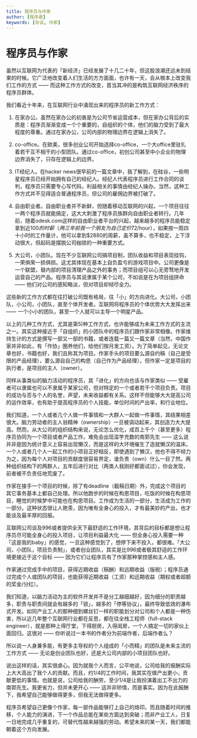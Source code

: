 ```yaml
---
title: 程序员与作家
author: [程序君]
keywords: [杂谈, 作家]
---
```


# 程序员与作家

虽然以互联网为代表的「新经济」已经发展了十几二十年，但这股浪潮还远未到结束的时候。它广泛地改变着人们生活的方方面面，也许有一天，会从根本上改变我们工作的方式 —— 而这种工作方式的改变，首当其冲的是构筑互联网经济秩序的程序员群体。

我们看近十年来，在互联网行业中涌现出来的程序员的新工作方式：

1) 在家办公。虽然在家办公的初衷是为公司节省运营成本，但在家办公背后的实质是：程序员渐渐变成一个个重要的，自组织的个体，他们的脑力受到了最大程度的尊重。通过在家办公，公司内部的物理边界在逻辑上消失了。

2) co-office。在欧美，很多创业公司开始选择co-office，一个大office里驻扎着若干互不相干的小型团队。通过co-office，初创公司甚至中小企业的物理边界消失了，只存在逻辑上的边界。

3) IT经纪人。在hacker news很早前的一篇文章中，我了解到，在硅谷，一些明星程序员已经开始拥有自己的经纪人。经纪人代表程序员进行工作合同的谈判，程序员只需要专心写代码，利益相关的事情由经纪人操办。当然，这种工作方式并不见得适合普通程序员，但公司的雇佣边界被打破了。

4) 自由职业者。自由职业者并不新鲜，但随着移动互联网的兴起，一个项目往往一两个程序员就能搞定，这大大刺激了程序员族群向自由职业者转行。几年前，随着odesk.com这样的自由职业者平台的兴起，越来越多的程序员能稳定拿到近$100的时薪（两三年前我一个朋友为自己定价$72/hour），如果按一周四十小时的工作量计，他可以拿到$2880的周薪，虽不算多，也不稳定，上下浮动很大，但起码是摆脱公司枷锁的一种重要方式。

5) 大公司，小团队。现在不少互联网公司搞项目制，团队收益和项目表现挂钩，一荣俱荣一损俱损。这尤其体现在基本上自负盈亏的游戏项目中。公司更像是一个联盟，替内部的项目清理产品之外的事务；而项目组可以心无旁骛地开发运营自己的产品。程序员与其说隶属于某个公司，不如说是在为项目组拼命 —— 他们对公司的感知略淡，但对项目却倾尽全力。

这些新的工作方式都在往打破公司既有格局，往「小」的方向进化。大公司，小团队，小公司，小团队，直至个体开发者。互联网将程序员的个体优势大大发挥出来 —— 一个小小的团队，甚至一个人就可以主导一个明星产品。

以上的几种工作方式，尤其是第5)种工作方式，也许能够成为未来工作方式的主流之一。其实这种接近于「自组织」的小团队中的程序员们跟作家非常相像。作家维持生计的方式是撰写一部又一部的书籍，或者连载一篇又一篇文章（当然，中国作家并非如此，有「作协」圈养他们，给他们按月发工资）。为了简单起见，无论文章也好，书籍也好，我们且称其为项目。作家手头的项目要么源自约稿（自己是受限的产品经理），要么源自自己的构思（自己作为产品经理），但作家一定是项目的执行者，是项目的主人（owner）。

同样从事类似的脑力活动的程序员，其「进化」的方向也该与作家类似 —— 受雇者可以隶属也可以不隶属于某家公司，但对特定的一个或者若干个项目负责。项目的成功与否与个人的名誉，声望，未来收益都有关系。这样不但能够大大提高公司的运作效率，也有助于提高程序员的个人技能，单位时间的产出率，和行业地位。

我们知道，一个人或者几个人做一件事情和一大群人一起做一件事情，其结果相差很大。脑力劳动者的主人翁精神（ownership）一旦被调动起来，其创造力大大提高。然而，从大公司的组织结构来说，无论怎么优化，成百上千个（甚至更多）程序员协同为一个项目或者产品工作，难免会出现滥竽充数的南郭先生 —— 这么说并非是因为统计意义上容易出现懒汉，而是这样的大环境催生了造就懒汉的温床。一个人或者几个人一起工作的小项目正好相反，即使遇到了懒汉，他也不得不倾力为之，因为每个人对项目的贡献度很容易界定，谁负责（own）什么一目了然。两种组织结构下的两群人，五年后进行对比（两类人我刚好都面试过），你会发现，前者被不负责任地荒废了。

作家在接手一个项目的时候，除了有deadline（截稿日期）外，完成这个项目的其它事务基本上都自己处理。所以他跑步的时候在构思项目，吃饭的时候在构思项目，睡觉的时候梦中可能也在构思项目。工作成为生活的一部分，生活成为工作的一部分。这种状态很让人艳羡，因为唯有全身心的投入，才有最美妙的产出，也才能谈及最丰厚的回报。

互联网公司谈及996或者提供全天下最舒适的工作环境，其背后的目标都是想让程序员尽可能全身心的投入项目，让项目利益最大化 —— 但全身心投入需要一种「这是我的baby」的感觉，一旦这种感觉到了，想停下来不投入，都很难。「大公司，小团队，项目负责制」，或者创业团队，其实是比996或者极其舒适的工作环境更接近于这个目标 —— 因为它们让程序员有了作家那种掌控感和主人感。

作家通过完成手中的项目，获得近期收益（稿酬）和远期收益（版税）；程序员通过完成个人或团队的项目，也能获得近期收益（工资）和远期收益（期权或者超额的奖金/分红）。

我们知道，以脑力活动为主的软件开发并不是分工越细越好，因为细分的职责越多，职责与职责间就会有越多的「锁」，越多的「停等协议」，最终导致低效的瀑布式开发。如同产业工人的那种细到螺丝钉一样的职能划分对公司和个人都是一种伤害，所以近几年整个互联网行业都在反思，都在往全栈工程师（full-stack engineer），就是那种上得厅堂，下得厨房，入得闺房，一个人搞定一切的家伙上面回归。这很对 —— 你听说过一本书的作者分为前端作者，后端作者么？

所以说一人身兼多能，有更多主导权的个人组成的「小而精」的团队是未来主流的工作方式 —— 无论是创业团队也好，还是大公司内部的小项目团队也好。

说出这样的话，其实很虐心。因为就我个人而言，公平地说，公司给我的报酬实际上大大高出了我个人的贡献。而且，约1/4的工作时间，我其实在做产出更小，贡献更低的事情。也就是说，公司给我的酬劳，至少1/4是让我扮演着出工不出力的南郭先生。我更省力，但并未更开心 —— 这并非矫情，而是事实。因为在此报酬下，我希望自己能够做得更多，但我无法做得更多。

程序员希望自己更像个作家，每一部作品能够打上自己的烙印。而且随着时间的推移，个人能力的演进，下一个作品总能在某些方面达到突破；而非产业工人，日复一日地完成几乎重复的，可替代性越来越强的劳动。希望未来的某一天，我们都能朝着这个方向发展。
